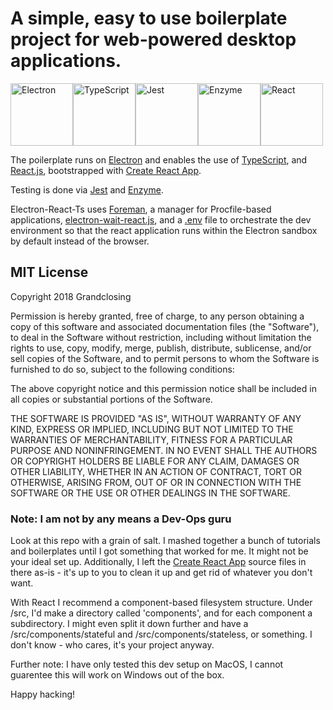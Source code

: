 # A simple, easy to use boilerplate project for web-powered desktop applications. 

<img src="https://b.kisscc0.com/20180814/cew/kisscc0-electron-node-js-javascript-computer-icons-npm-electron-by-yyk-mail-ru-5b731fe571cb14.6498724715342714614661.png" alt="Electron" width="100" style="float: left;"/>

<img src="https://raw.githubusercontent.com/remojansen/logo.ts/master/ts.png" alt="TypeScript" width="100"  style="float: left;"/>

<img src="https://upload.wikimedia.org/wikipedia/commons/thumb/a/a7/React-icon.svg/640px-React-icon.svg.png" alt="React" width="100"  style="display: inline;"/>

<img src="https://seeklogo.com/images/J/jest-logo-F9901EBBF7-seeklogo.com.png?t=636751984710000000" alt="Jest" width="100"  style="float: left;"/>

<img src="https://cdn-images-1.medium.com/max/1600/1*pu9U8EYL3KGrgvapyp1pSg.png" alt="Enzyme" width="100"  style="float: left;"/>

The poilerplate runs on [Electron](https://electronjs.org/) and enables the use of [TypeScript](https://www.typescriptlang.org/), and [React.js](https://reactjs.org/), bootstrapped with [Create React App](https://github.com/facebookincubator/create-react-app).

Testing is done via [Jest](https://jestjs.io/) and [Enzyme](https://airbnb.io/enzyme/).

Electron-React-Ts uses [Foreman](https://www.npmjs.com/package/foreman), a manager for Procfile-based applications, [electron-wait-react.js](https://github.com/Grandclosing/electron-react-ts/blob/master/electron-wait-react.js), and a [.env](https://github.com/Grandclosing/electron-react-ts/blob/master/.env) file to orchestrate the dev environment so that the react application runs within the Electron sandbox by default instead of the browser. 

## MIT License

Copyright 2018 Grandclosing

Permission is hereby granted, free of charge, to any person obtaining a copy of this software and associated documentation files (the "Software"), to deal in the Software without restriction, including without limitation the rights to use, copy, modify, merge, publish, distribute, sublicense, and/or sell copies of the Software, and to permit persons to whom the Software is furnished to do so, subject to the following conditions:

The above copyright notice and this permission notice shall be included in all copies or substantial portions of the Software.

THE SOFTWARE IS PROVIDED "AS IS", WITHOUT WARRANTY OF ANY KIND, EXPRESS OR IMPLIED, INCLUDING BUT NOT LIMITED TO THE WARRANTIES OF MERCHANTABILITY, FITNESS FOR A PARTICULAR PURPOSE AND NONINFRINGEMENT. IN NO EVENT SHALL THE AUTHORS OR COPYRIGHT HOLDERS BE LIABLE FOR ANY CLAIM, DAMAGES OR OTHER LIABILITY, WHETHER IN AN ACTION OF CONTRACT, TORT OR OTHERWISE, ARISING FROM, OUT OF OR IN CONNECTION WITH THE SOFTWARE OR THE USE OR OTHER DEALINGS IN THE SOFTWARE.

### Note: I am not by any means a Dev-Ops guru 
Look at this repo with a grain of salt. I mashed together a bunch of tutorials and boilerplates until I got something that worked for me. It might not be your ideal set up. Additionally, I left the [Create React App](https://github.com/facebookincubator/create-react-app) source files in there as-is - it's up to you to clean it up and get rid of whatever you don't want. 

With React I recommend a component-based filesystem structure. Under /src, I'd make a directory called 'components', and for each component a subdirectory. I might even split it down further and have a /src/components/stateful and /src/components/stateless, or something. I don't know - who cares, it's your project anyway. 

Further note: I have only tested this dev setup on MacOS, I cannot guarentee this will work on Windows out of the box. 

Happy hacking! 
